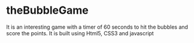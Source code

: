 # theBubbleGame 
It is an interesting game with a timer of 60 seconds to hit the bubbles and score the points.
It is built using Html5, CSS3 and javascript
